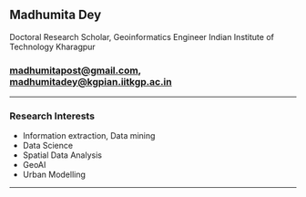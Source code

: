 
Madhumita Dey
----------------------------------------------------------------------------------------------------------------------------------------------
Doctoral Research Scholar, Geoinformatics Engineer
Indian Institute of Technology Kharagpur
### madhumitapost@gmail.com, madhumitadey@kgpian.iitkgp.ac.in

----------------------------------------------------------------------------------------------------------------------------------------------
### Research Interests

- Information extraction, Data mining
- Data Science
- Spatial Data Analysis
- GeoAI
- Urban Modelling

-----------------------------------------------------------------------------------------------------------------------------------------------



